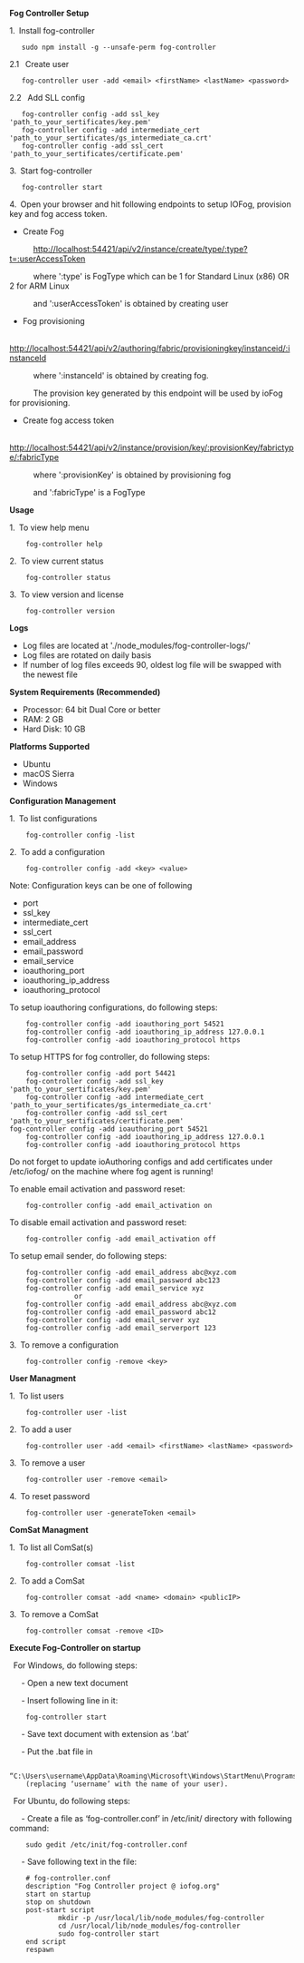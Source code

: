 **Fog Controller Setup**

1.&ensp;Install fog-controller

	   sudo npm install -g --unsafe-perm fog-controller

2.1 &ensp;Create user

	   fog-controller user -add <email> <firstName> <lastName> <password>

2.2 &ensp;Add SLL config

       fog-controller config -add ssl_key 'path_to_your_sertificates/key.pem'
       fog-controller config -add intermediate_cert 'path_to_your_sertificates/gs_intermediate_ca.crt'
       fog-controller config -add ssl_cert 'path_to_your_sertificates/certificate.pem'
	   
3.&ensp;Start fog-controller

	   fog-controller start

4.&ensp;Open your browser and hit following endpoints to setup IOFog, provision key and fog access token.

-  Create Fog

&emsp;&emsp;&emsp;[http://localhost:54421/api/v2/instance/create/type/:type?t=:userAccessToken](http://localhost:54421/api/v2/instance/create/type/:type?t=:userAccessToken)

&emsp;&emsp;&emsp;where &#39;:type&#39; is FogType which can be 1 for Standard Linux (x86) OR 2 for ARM Linux 

&emsp;&emsp;&emsp;and &#39;:userAccessToken&#39; is obtained by creating user

- Fog provisioning

&emsp;&emsp;&emsp;[http://localhost:54421/api/v2/authoring/fabric/provisioningkey/instanceid/:instanceId](http://localhost:54421/api/v2/authoring/fabric/provisionkey/instanceid/:instanceId)

&emsp;&emsp;&emsp;where  &#39;:instanceId&#39; is obtained by creating fog.

&emsp;&emsp;&emsp;The provision key generated by this endpoint will be used by ioFog for provisioning.


- Create fog access token

&emsp;&emsp;&emsp;[http://localhost:54421/api/v2/instance/provision/key/:provisionKey/fabrictype/:fabricType](http://localhost:54421/api/v2/instance/provision/key/:provisionKey/fabrictype/:fabricType)

&emsp;&emsp;&emsp;where &#39;:provisionKey&#39; is obtained by provisioning fog                                                        

&emsp;&emsp;&emsp;and &#39;:fabricType&#39; is a FogType


**Usage**

1.&ensp;To view help menu

        fog-controller help

2.&ensp;To view current status

        fog-controller status   

3.&ensp;To view version and license

        fog-controller version
 
**Logs**
- Log files are located at './node_modules/fog-controller-logs/'
- Log files are rotated on daily basis
- If number of log files exceeds 90, oldest log file will be swapped with the newest file

**System Requirements (Recommended)**
- Processor: 64 bit Dual Core or better
- RAM: 2 GB
- Hard Disk: 10 GB

**Platforms Supported**
- Ubuntu
- macOS Sierra
- Windows

**Configuration Management**

1.&ensp;To list configurations

        fog-controller config -list

2.&ensp;To add a configuration

        fog-controller config -add <key> <value>

Note: Configuration keys can be one of following
- port
- ssl\_key
- intermediate\_cert
- ssl\_cert
- email\_address
- email\_password
- email\_service
- ioauthoring\_port
- ioauthoring\_ip\_address
- ioauthoring\_protocol

To setup ioauthoring configurations, do following steps:

        fog-controller config -add ioauthoring_port 54521
        fog-controller config -add ioauthoring_ip_address 127.0.0.1
        fog-controller config -add ioauthoring_protocol https 

To setup HTTPS for fog controller, do following steps:

        fog-controller config -add port 54421
        fog-controller config -add ssl_key 'path_to_your_sertificates/key.pem'
        fog-controller config -add intermediate_cert 'path_to_your_sertificates/gs_intermediate_ca.crt'
        fog-controller config -add ssl_cert 'path_to_your_sertificates/certificate.pem'
	fog-controller config -add ioauthoring_port 54521
        fog-controller config -add ioauthoring_ip_address 127.0.0.1
        fog-controller config -add ioauthoring_protocol https

Do not forget to update ioAuthoring configs and add certificates under /etc/iofog/ on the machine where fog agent is running! 

To enable email activation and password reset:
        
        fog-controller config -add email_activation on
        
To disable email activation and password reset: 

        fog-controller config -add email_activation off

To setup email sender, do following steps:

        fog-controller config -add email_address abc@xyz.com
        fog-controller config -add email_password abc123
        fog-controller config -add email_service xyz
                    or
        fog-controller config -add email_address abc@xyz.com
        fog-controller config -add email_password abc12
        fog-controller config -add email_server xyz
        fog-controller config -add email_serverport 123

3.&ensp;To remove a configuration

        fog-controller config -remove <key>


**User Managment**

1.&ensp;To list users

        fog-controller user -list

2.&ensp;To add a user

        fog-controller user -add <email> <firstName> <lastName> <password>

3.&ensp;To remove a user

        fog-controller user -remove <email>

4.&ensp;To reset password

        fog-controller user -generateToken <email>


**ComSat Managment**

1.&ensp;To list all ComSat(s)

        fog-controller comsat -list

2.&ensp;To add a ComSat

        fog-controller comsat -add <name> <domain> <publicIP>

3.&ensp;To remove a ComSat

        fog-controller comsat -remove <ID>

**Execute Fog-Controller on startup**

&ensp;For Windows, do following steps:

&ensp;&ensp;&ensp;- Open a new text document

&ensp;&ensp;&ensp;- Insert following line in it: 

        fog-controller start

&ensp;&ensp;&ensp;- Save text document with extension as ‘.bat’

&ensp;&ensp;&ensp;- Put the .bat file in 

        “C:\Users\username\AppData\Roaming\Microsoft\Windows\StartMenu\Programs\Startup\” 
        (replacing ‘username’ with the name of your user).

&ensp;For Ubuntu, do following steps:

&ensp;&ensp;&ensp;- Create a file as ‘fog-controller.conf’ in /etc/init/ directory with following command:

        sudo gedit /etc/init/fog-controller.conf

&ensp;&ensp;&ensp;- Save following text in the file:

        # fog-controller.conf
        description "Fog Controller project @ iofog.org"
        start on startup
        stop on shutdown
        post-start script
                mkdir -p /usr/local/lib/node_modules/fog-controller
                cd /usr/local/lib/node_modules/fog-controller
                sudo fog-controller start
        end script
        respawn
